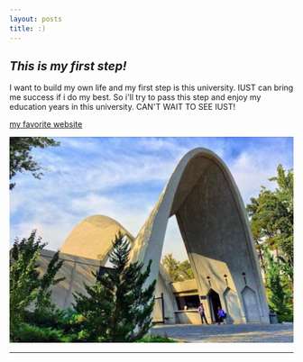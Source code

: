 ```yaml
---
layout: posts
title: :)
---
```


## *This is my first step!*
I want to build my own life and my first step is this university. IUST can bring me success if i do my best. So i'll try to pass this step and enjoy my education years in this university. CAN'T WAIT TO SEE IUST!

[my favorite website](http://www.soundcloud.com)




![alt text](../assets/images/iust.jpg "FIRST STEP")

---

